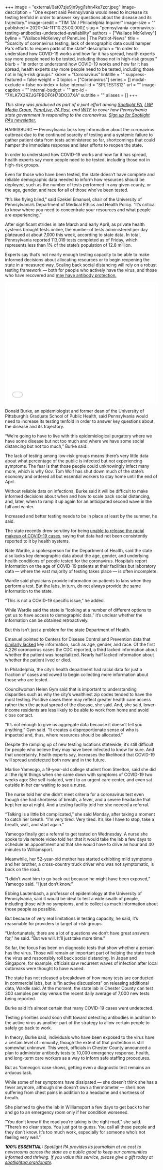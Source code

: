 +++
image = "external/0at07zje9jn9ygj1shn4ke7zcr.jpeg"
image-description = "One expert said Pennsylvania would need to increase its testing tenfold in order to answer key questions about the disease and its trajectory."
image-credit = "TIM TAI / Philadelphia Inquirer"
image-size = ""
published = 2020-04-11T10:23:00.000Z
slug = "pennsylvania-coronavirus-testing-antibodies-undetected-availability"
authors = ["Wallace McKelvey"]
byline = "Wallace McKelvey of PennLive | The Patriot-News"
title = "Scarcity of coronavirus testing, lack of demographic data could hamper Pa.’s efforts to reopen parts of the state"
description = "In order to understand how COVID-19 works and how far it has spread, health experts say more people need to be tested, including those not in high-risk groups."
blurb = "In order to understand how COVID-19 works and how far it has spread, health experts say more people need to be tested, including those not in high-risk groups."
kicker = "Coronavirus"
linktitle = ""
suppress-featured = false
weight = 0
topics = ["Coronavirus"]
series = []
modal-exclude = false
no-index = false
internal-id = "SPLTESTS12"
url = ""
image-caption = ""
internal-budget = ""
arc-id = "7XLK7X3RZJGFPBOF6H73DO37XA"
subtitle = ""
aliases = []
+++

<i>This story was produced as part of a joint effort among </i><a href="https://www.spotlightpa.org/"><i>Spotlight PA</i></a><i>, </i><a href="https://web.archive.org/20200101044618/https://lancasteronline.com/"><i>LNP Media Group</i></a><i>, </i><a href="https://web.archive.org/20200101034631/https://www.pennlive.com/"><i>PennLive</i></a><i>, </i><a href="https://web.archive.org/20200315024644/https://papost.org/"><i>PA Post</i></a><i>, and </i><a href="https://web.archive.org/20200107224634/https://www.witf.org/"><i>WITF</i></a><i> to cover how Pennsylvania state government is responding to the coronavirus. </i><a href="https://www.spotlightpa.org/newsletters"><i>Sign up for Spotlight PA’s newsletter.</i></a>

HARRISBURG — Pennsylvania lacks key information about the coronavirus outbreak due to the continued scarcity of testing and a systemic failure to gather patient data from tests administered so far, shortcomings that could hamper the immediate response and later efforts to reopen the state.

In order to understand how COVID-19 works and how far it has spread, health experts say more people need to be tested, including those not in high-risk groups.

Even for those who have been tested, the state doesn’t have complete and reliable demographic data needed to inform how resources should be deployed, such as the number of tests performed in any given county, or the age, gender, and race for all of those who’ve been tested.

“It’s like flying blind,” said Ezekiel Emanuel, chair of the University of Pennsylvania’s Department of Medical Ethics and Health Policy. “It’s critical to know where you need to concentrate your resources and what people are experiencing.”

After significant strides in late March and early April, as private health systems brought tests online, the number of tests administered per day plateaued at about 7,000 this week, according to state data. In total, Pennsylvania reported 113,019 tests completed as of Friday, which represents less than 1% of the state’s population of 12.8 million.

Experts say that’s not nearly enough testing capacity to be able to make informed decisions about allocating resources or to begin reopening the state in a measured way. Scaling back social distancing will rely on a robust testing framework — both for people who actively have the virus, and those who have recovered and <a href="https://www.scientificamerican.com/article/what-immunity-to-covid-19-really-means/" target=_blank>may have antibody protection.</a>

<iframe title="Number of new coronavirus tests reported daily" aria-label="Interactive line chart" id="datawrapper-chart-8Uhon" src="//datawrapper.dwcdn.net/8Uhon/1/" scrolling="no" frameborder="0" style="width: 0; min-width: 100% !important; border: none;" height="400"></iframe><script type="text/javascript">!function(){"use strict";window.addEventListener("message",function(a){if(void 0!==a.data["datawrapper-height"])for(var e in a.data["datawrapper-height"]){var t=document.getElementById("datawrapper-chart-"+e)||document.querySelector("iframe[src*='"+e+"']");t&&(t.style.height=a.data["datawrapper-height"][e]+"px")}})}();
</script>

Donald Burke, an epidemiologist and former dean of the University of Pittsburgh’s Graduate School of Public Health, said Pennsylvania would need to increase its testing tenfold in order to answer key questions about the disease and its trajectory.

“We’re going to have to live with this epidemiological purgatory where we have some disease but not too much and where we have some social distancing but not too much,” Burke said.

The lack of testing among low-risk groups means there’s very little data about what percentage of the public is infected but not experiencing symptoms. The fear is that those people could unknowingly infect many more, which is why Gov. Tom Wolf has shut down much of the state’s economy and ordered all but essential workers to stay home until the end of April.

Without reliable data on infections, Burke said it will be difficult to make informed decisions about when and how to scale back social distancing, and, later, when to ramp it up again for an anticipated second wave in the fall and winter.

Increased and better testing needs to be in place at least by the summer, he said.

The state recently drew scrutiny for being <a href="https://www.spotlightpa.org/news/2020/04/pennsylvania-coronavirus-cases-racial-data-collection/" target=_blank>unable to release the racial makeup of COVID-19 cases</a>, saying that data had not been consistently reported to it by health systems.

Nate Wardle, a spokesperson for the Department of Health, said the state also lacks key demographic data about the age, gender, and underlying health conditions of people tested for the coronavirus. Hospitals report information on the age of COVID-19 patients at their facilities but laboratory data — where the vast majority of testing takes place — is often incomplete.

Wardle said physicians provide information on patients to labs when they perform a test. But the labs, in turn, do not always provide the same information to the state.

“This is not a COVID-19 specific issue,” he added.

While Wardle said the state is “looking at a number of different options to get us to have access to demographic data,” it’s unclear whether the information can be obtained retroactively.

<script src="https://www.spotlightpa.org/embed.js" async></script><div data-spl-embed-version="1" data-spl-src="https://www.spotlightpa.org/embeds/donate/"></div>

But this isn’t just a problem for the state Department of Health.

Emanuel pointed to Centers for Disease Control and Prevention data that <a href="https://www.statnews.com/2020/03/24/we-need-smart-coronavirus-testing-not-just-more-testing/" target="_blank">similarly lacked</a> key information, such as age, gender, and race. Of the first 4,226 coronavirus cases the CDC reported, a third lacked information about whether the patient was hospitalized. Nearly half lacked information about whether the patient lived or died.

In Philadelphia, the city’s health department had racial data for just a fraction of cases and vowed to begin collecting more information about those who are tested.

Councilwoman Helen Gym said that is important to understanding disparities such as why the city’s wealthiest zip codes tended to have the most testing. Positive cases there may reflect greater health care access rather than the actual spread of the disease, she said. And, she said, lower-income residents are less likely to be able to work from home and avoid close contact.

“It’s not enough to give us aggregate data because it doesn’t tell you anything,” Gym said. “It creates a disproportionate sense of who is impacted and, thus, where resources should be allocated.”



Despite the ramping up of new testing locations statewide, it’s still difficult for people who believe they may have been infected to know for sure. And that uncertainty, health experts say, increases the likelihood that COVID-19 will spread undetected both now and in the future.

Marlise Yameogo, a 19-year-old college student from Steelton, said she did all the right things when she came down with symptoms of COVID-19 two weeks ago: She self-isolated, went to an urgent care center, and even sat outside in her car waiting to see a nurse.

The nurse told her she didn’t meet criteria for a coronavirus test even though she had shortness of breath, a fever, and a severe headache that kept her up at night. And a testing facility told her she needed a referral.

“Talking is a little bit complicated,” she said Monday, after taking a moment to catch her breath. “I’m very tired. Very tired. It’s like I have to stop, take a breath, wait, and start again.”

Yameogo finally got a referral to get tested on Wednesday. A nurse she spoke to via remote video told her that it would take the lab a few days to schedule an appointment and that she would have to drive an hour and 40 minutes to Williamsport.

<script src="https://www.spotlightpa.org/embed.js" async></script><div data-spl-embed-version="1" data-spl-src="https://www.spotlightpa.org/embeds/newsletter/"></div>


Meanwhile, her 52-year-old mother has started exhibiting mild symptoms and her brother, a cross-country truck driver who was not symptomatic, is back on the road.

“I didn’t want him to go back out because he might have been exposed,” Yameogo said. “I just don’t know.”

Ebbing Lautenbach, a professor of epidemiology at the University of Pennsylvania, said it would be ideal to test a wide swath of people, including those with no symptoms, and to collect as much information about those people as possible.

But because of very real limitations in testing capacity, he said, it’s reasonable for providers to target at-risk groups.

“Unfortunately, there are a lot of questions we don’t have great answers for,” he said. “But we will. It’ll just take more time.”

So far, the focus has been on diagnostic tests that show whether a person has the virus. Those will remain an important part of helping the state track the virus and responsibly roll back social distancing. In Japan and Singapore, for example, officials saw recurrent waves of infection after local outbreaks were thought to have waned.

The state has not released a breakdown of how many tests are conducted in commercial labs, but is “in active discussions” on releasing additional data, Wardle said. At the moment, the state lab in Chester County can test 300 samples per day versus the recent daily average of 7,000 new tests being reported.

Burke said it’s almost certain that many COVID-19 cases went undetected.

Testing priorities could soon shift toward detecting antibodies in addition to the active virus as another part of the strategy to allow certain people to safely go back to work.

In theory, Burke said, individuals who have been exposed to the virus have a certain level of immunity, though the extent of that protection is still somewhat unknown. This week, officials in Chester County announced a plan to administer antibody tests to 10,000 emergency response, health, and long-term care workers as a way to inform safe staffing procedures.

But as Yameogo’s case shows, getting even a diagnostic test remains an arduous task.

While some of her symptoms have dissipated — she doesn’t think she has a fever anymore, although she doesn’t own a thermometer — she’s now suffering from chest pains in addition to a headache and shortness of breath.

She planned to give the lab in Williamsport a few days to get back to her and go to an emergency room only if her condition worsened.

“You don’t know if the road you’re taking is the right road,” she said. “There’s no clear steps. You just got to guess. You call all these people and they don’t know. It’s too much work, especially for someone who’s not feeling very well.”

<i><b>100% ESSENTIAL:</b></i><i> Spotlight PA provides its journalism at no cost to newsrooms across the state as a public good to keep our communities informed and thriving. If you value this service, please give a gift today at </i><a href="https://www.spotlightpa.org/donate"><i>spotlightpa.org/donate</i></a><i>.</i>

<script src="https://www.spotlightpa.org/embed.js" async></script><div data-spl-embed-version="1" data-spl-src="https://www.spotlightpa.org/embeds/tips/?tip_text=Do%20you%20have%20a%20tip%20about%20%3Cb%3Ehow%20Pa.'s%20government%20is%20responding%20to%20the%20coronavirus%3C%2Fb%3E%3F%20Tell%20us."></div>
